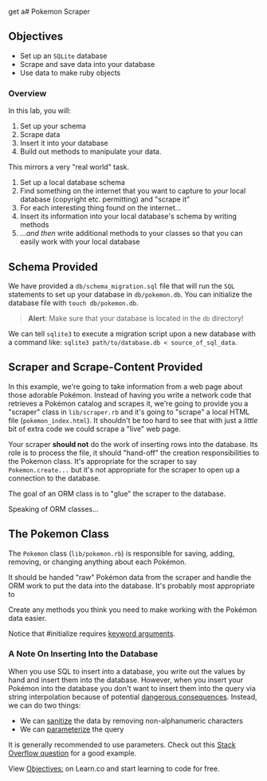 get a# Pokemon Scraper

## Objectives

- Set up an `SQLite` database
- Scrape and save data into your database
- Use data to make ruby objects

### Overview

In this lab, you will:

1. Set up your schema
2. Scrape data
3. Insert it into your database
4. Build out methods to manipulate your data.

This mirrors a very "real world" task.

1. Set up a local database schema
2. Find something on the internet that you want to capture to _your_ local 
   database (copyright etc. permitting) and "scrape it"
3. For each interesting thing found on the internet...
4. Insert its information into your local database's schema by writing methods
5. _...and then_ write additional methods to your classes so that you can
   easily work with your local database

## Schema Provided

We have provided a `db/schema_migration.sql` file that will run the `SQL`
statements to set up your database in `db/pokemon.db`. You can initialize the
database file with `touch db/pokemon.db`.

> **Alert**: Make sure that your database is located in the `db` directory!

We can tell `sqlite3` to execute a migration script upon a new database with a
command like: `sqlite3 path/to/database.db < source_of_sql_data`.

## Scraper and Scrape-Content Provided

In this example, we're going to take information from a web page about those
adorable Pokémon. Instead of having you write a network code that retrieves a
Pokémon catalog and scrapes it, we're going to provide you a "scraper" class in
`lib/scraper.rb` and it's going to "scrape" a local HTML file
(`pokemon_index.html`). It shouldn't be too hard to see that with just a
_little_ bit of extra code we could scrape a "live" web page.

Your scraper **should not** do the work of inserting rows into the database.
Its role is to process the file, it should "hand-off" the creation
responsibilities to the Pokemon class. It's appropriate for the scraper to say
`Pokemon.create...` but it's not appropriate for the scraper to open up a
connection to the database.

The goal of an ORM class is to "glue" the scraper to the database.

Speaking of ORM classes...

## The Pokemon Class

The `Pokemon` class (`lib/pokemon.rb`) is responsible for saving, adding,
removing, or changing anything about each Pokémon.

It should be handed "raw" Pokémon data from the scraper and handle the ORM work
to put the data into the database. It's probably most appropriate to 

Create any methods you think you need to make working with the Pokémon data
easier.

Notice that #initialize requires [keyword arguments][].

### A Note On Inserting Into the Database

When you use SQL to insert into a database, you write out the values by hand
and insert them into the database.  However, when you insert your Pokémon into
the database you don't want to insert them into the query via string
interpolation because of potential [dangerous consequences][]. Instead, we can
do two things:

- We can [sanitize][] the data by removing non-alphanumeric characters
- We can [parameterize][] the query

It is generally recommended to use parameters. Check out this [Stack Overflow
question][] for a good example.

[dangerous consequences]: http://xkcd.com/327/
[sanitize]: https://www.quora.com/What-exactly-is-data-sanitization-with-respect-to-SQL-injection
[parameterize]: https://stackoverflow.com/questions/4712037/what-is-parameterized-query
[Stack Overflow question]: http://stackoverflow.com/questions/13462112/inserting-ruby-string-into-sqlite
[keyword arguments]: http://stackoverflow.com/questions/15062570/when-to-use-keyword-arguments-aka-named-parameters-in-ruby

<p data-visibility='hidden'>View <a href='https://learn.co/lessons/pokemon-scraper' title='Objectives:'>Objectives:</a> on Learn.co and start learning to code for free.</p>
